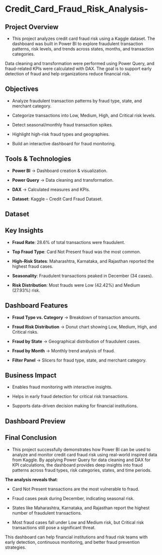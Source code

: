 # Credit_Card_Fraud_Risk_Analysis-

 ## Project Overview

- This project analyzes credit card fraud risk using a Kaggle dataset. The dashboard was built in Power BI to explore fraudulent transaction patterns, risk levels, and trends across states, months, and transaction categories.

Data cleaning and transformation were performed using Power Query, and fraud-related KPIs were calculated with DAX. The goal is to support early detection of fraud and help organizations reduce financial risk.


## Objectives

- Analyze fraudulent transaction patterns by fraud type, state, and merchant category.

- Categorize transactions into Low, Medium, High, and Critical risk levels.

- Detect seasonal/monthly fraud transaction spikes.

- Highlight high-risk fraud types and geographies.

- Build an interactive dashboard for fraud monitoring.

## Tools & Technologies

- **Power BI** → Dashboard creation & visualization.

- **Power Query** → Data cleaning and transformation.

- **DAX** → Calculated measures and KPIs.

- **Dataset**: Kaggle – Credit Card Fraud Dataset.

## Dataset 


## Key Insights

- **Fraud Rate**: 28.6% of total transactions were fraudulent.

- **Top Fraud Type**: Card Not Present fraud was the most common.

- **High-Risk States**: Maharashtra, Karnataka, and Rajasthan reported the highest fraud cases.

- **Seasonality**: Fraudulent transactions peaked in December (34 cases).

- **Risk Distribution**: Most frauds were Low (42.42%) and Medium (27.93%) risk.

## Dashboard Features

- **Fraud Type vs. Category** → Breakdown of transaction amounts.

- **Fraud Risk Distribution** → Donut chart showing Low, Medium, High, and Critical risks.

- **Fraud by State** → Geographical distribution of fraudulent cases.

- **Fraud by Month** → Monthly trend analysis of fraud.

- **Filter Panel** → Slicers for fraud type, state, and merchant category.

  

## Business Impact

- Enables fraud monitoring with interactive insights.

- Helps in early fraud detection for critical risk transactions.

- Supports data-driven decision making for financial institutions.

## Dashboard Preview


## Final Conclusion

- This project successfully demonstrates how Power BI can be used to analyze and monitor credit card fraud risk using real-world inspired data from Kaggle. By applying Power Query for data cleaning and DAX for KPI calculations, the dashboard provides deep insights into fraud patterns across fraud types, risk categories, states, and time periods.

**The analysis reveals that**:

- Card Not Present transactions are the most vulnerable to fraud.

- Fraud cases peak during December, indicating seasonal risk.

- States like Maharashtra, Karnataka, and Rajasthan report the highest number of fraudulent transactions.

- Most fraud cases fall under Low and Medium risk, but Critical risk transactions still pose a significant threat.


This dashboard can help financial institutions and fraud risk teams with early detection, continuous monitoring, and better fraud prevention strategies.

